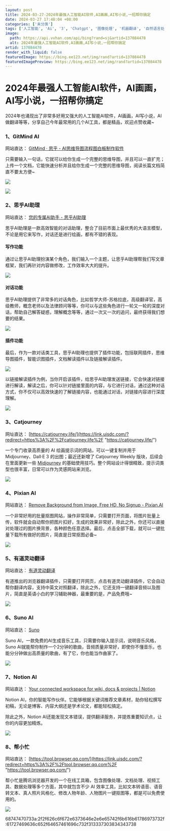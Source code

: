 ```yaml
---
layout: post
title: 2024-03-27-2024年最强人工智能AI软件,AI画画,AI写小说,一招帮你搞定
date: 2024-03-27 17:48:04 +08:00
categories: ['未分类']
tags: ['人工智能', 'Ai', '3', 'Chatgpt', '图像处理', '机器翻译', '自然语言处理']
image:
  path: https://api.vvhan.com/api/bing?rand=sj&artid=137084478
  alt: 2024年最强人工智能AI软件,AI画画,AI写小说,一招帮你搞定
artid: 137084478
render_with_liquid: false
featuredImage: https://bing.ee123.net/img/rand?artid=137084478
featuredImagePreview: https://bing.ee123.net/img/rand?artid=137084478
---
```


# 2024年最强人工智能AI软件，AI画画，AI写小说，一招帮你搞定

2024年也涌现出了非常多好用又强大的人工智能AI软件，AI画画，AI写小说，AI做翻译等等，分享自己今年最常用的几个AI工具，都是精品，欢迎点赞收藏~

#### 

### 1、GitMind AI

网站直达：
[GitMind · 思乎 - AI思维导图流程图白板制作软件](https://gitmind.cn/ "GitMind · 思乎 - AI思维导图流程图白板制作软件")

只需要输入一句话，它就可以给你生成一个完整的思维导图，并且可以一直扩充；上传一个文档，它能快速分析并且给你生成一个完整的思维导图，阅读长篇文档简直不要太方便~

![](https://i-blog.csdnimg.cn/blog_migrate/f0fa9f573b9ac4a8068deae29c91895b.gif)

![](https://i-blog.csdnimg.cn/blog_migrate/42394db5b83207105847dd9470101018.gif)

#### 

### 2、思乎AI助理

网站直达：
[您的专属AI助手 - 思乎AI助理](https://gitmind.ai/zh/avatars "您的专属AI助手 - 思乎AI助理")

思乎AI助理是一款高效智能的对话助理，整合了目前市面上最优秀的大语言模型，不论是用它来写作，对话还是进行绘画，都有不错的表现。

#### 

#### 写作功能

通过让思乎AI助理扮演某个角色，我们输入一个主题，让思乎AI助理帮我们写文章框架，我们再针对内容做修改，工作效率大大的提升。

![](https://i-blog.csdnimg.cn/blog_migrate/8272ea4dba8140de4481cd7e17fc4877.gif)

#### 

#### 对话功能

思乎AI助理提供了非常多的对话角色，比如哲学大师-苏格拉底，高级翻译官，高级教师，概念老师以及法律顾问等等，你可以与这些角色进行一轮又一轮的深度对话，帮助自己解答疑惑，理解概念等等，通过一次又一次的追问，最终获得我们想要的结果。

![](https://i-blog.csdnimg.cn/blog_migrate/c32deeed3cf29f22649789b65525d1d0.gif)

#### 插件功能

最后，作为一款对话类工具，思乎AI助理也提供了插件功能，包括联网插件，思维导图插件，智能识图插件，文档解读插件以及链接解读插件。

![](https://i-blog.csdnimg.cn/blog_migrate/16dfb8528a758ca955529e01b332372e.gif)

以链接解读插件为例，当你开启该插件，给思乎AI助理发送链接，它会快速对链接进行解读，解读之后，你可以针对链接里面的内容，与它进行对话，通过这种对话方式，你不仅可以高效快速的了解链接内容，也能通过对话，对链接内容进行深度理解。

![](https://i-blog.csdnimg.cn/blog_migrate/fe6a694fe4a17af180f0f1f07697b116.gif)

### 3、Catjourney

网址直达：
[https://catjourney.life/](https://link.uisdc.com/?redirect=https%3A%2F%2Fcatjourney.life%2F "https://catjourney.life/")

一个专门收录高质量的 AI 绘画提示词的网站，可以一键复制并用于 Midjourney、Dall·E 3 的出图；最近还新增了 Catjourney Weekly 版块，后续会在里面更新一些
[Midjourney](https://www.uisdc.com/tag/midjourney "Midjourney")
的基础使用技巧。整个网站设计得很精致，提示词类型也很丰富，日常可以作为灵感网站来浏览。

![](https://i-blog.csdnimg.cn/blog_migrate/b77e0bbb880ff7270a7c36fc61c37067.gif)

#### 

### 4、Pixian AI

网站直达：
[Remove Background from Image, Free HD, No Signup - Pixian.AI](https://pixian.ai/ "Remove Background from Image, Free HD, No Signup - Pixian.AI")

一个非常好用的批量抠图网站，操作非常简单，只需要打开页面，将图片批量上传，软件就会自动帮你把图片扣好，生成的效果非常好，除此之外，你还可以直接对处理过的图片换背景，各种颜色任意选择。最后，点击全部下载，就可以一键批量下载所有做好的图片，简直是日常抠图必备~

![](https://i-blog.csdnimg.cn/blog_migrate/6539ff983fd595a3ce62cadf32c4a894.gif)

#### 

### 5、有道灵动翻译

网站直达：
[有道灵动翻译](https://magicfanyi.youdao.com/#/ "有道灵动翻译")

有道推出的浏览器翻译插件，只需要打开网页，点击有道灵动翻译插件，它会自动帮你翻译内容，支持中英文对照翻译，除此之外，它还支持一键翻译音频以及图片，简直是英语小白的学习辅助神器，最重要的是，产品免费哦~

![](https://i-blog.csdnimg.cn/blog_migrate/02bb20db175e9fdfdaafa75f15c3f43c.gif)

#### 

### 6、Suno AI

网站直达：
[Suno](https://app.suno.ai/ "Suno")

Suno AI，一款免费的AI生成音乐工具，只需要你输入提示词，说明音乐风格，Suno AI就能帮你制作一个2分钟的歌曲，音频质量非常好，即使你不懂音乐，也能分分钟做出高质量的歌曲，有了它，你也能当作曲家了。

![](https://i-blog.csdnimg.cn/blog_migrate/437d487eed3e1bfec2e66f74c1ba5bed.gif)

#### 

### 7、Notion AI

网站直达：
[Your connected workspace for wiki, docs & projects | Notion](https://www.notion.so/ "Your connected workspace for wiki, docs & projects | Notion")

Notion AI，你的智能写作伙伴。它能够根据关键词推荐文章素材，助你轻松撰写初稿，无论是博客、内容大纲还是学术论文，都能轻松搞定。

除此之外，Notion AI还能发现文本错误，提供翻译服务，并提炼重要知识点，让你的内容更加精炼。

![](https://i-blog.csdnimg.cn/blog_migrate/71a26effae1bc8442674764f36875fdf.gif)

#### 

### 8、帮小忙

网站直达：
[https://tool.browser.qq.com/](https://link.uisdc.com/?redirect=https%3A%2F%2Ftool.browser.qq.com%2F "https://tool.browser.qq.com/")

帮小忙是腾讯浏览器开发的一个在线工具箱，包含图像处理、文档处理、视频工具、数据处理等多个方面，其中就包含不少 AI 效率工具，比如文本转语音、语音转文本、真人照片风格化、修改人物年龄、人物图片一键抠图等，都是可以免费使用的。

![](https://i-blog.csdnimg.cn/blog_migrate/d859301990137bd51202567b2529c1d9.gif)

68747470733a:2f2f626c6f672e6373646e2e6e65742f6b616b61786973732f:61727469636c652f64657461696c732f313337303834343738